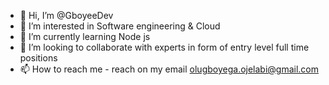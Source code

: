 - 👋 Hi, I’m @GboyeeDev
- 👀 I’m interested in Software engineering & Cloud
- 🌱 I’m currently learning Node js 
- 💞️ I’m looking to collaborate with experts in form of entry level full time positions
- 📫 How to reach me - reach on my email olugboyega.ojelabi@gmail.com

<!---
GboyeeDev/GboyeeDev is a ✨ special ✨ repository because its `README.md` (this file) appears on your GitHub profile.
You can click the Preview link to take a look at your changes.
--->
